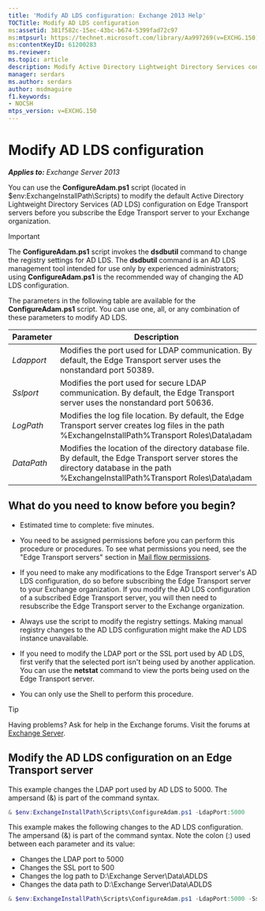 ```yaml
---
title: 'Modify AD LDS configuration: Exchange 2013 Help'
TOCTitle: Modify AD LDS configuration
ms:assetid: 381f582c-15ec-43bc-b674-5399fad72c97
ms:mtpsurl: https://technet.microsoft.com/library/Aa997269(v=EXCHG.150)
ms:contentKeyID: 61200283
ms.reviewer: 
ms.topic: article
description: Modify Active Directory Lightweight Directory Services configuration in Exchange
manager: serdars
ms.author: serdars
author: msdmaguire
f1.keywords:
- NOCSH
mtps_version: v=EXCHG.150
---
```


# Modify AD LDS configuration

_**Applies to:** Exchange Server 2013_

You can use the **ConfigureAdam.ps1** script (located in $env:ExchangeInstallPath\\Scripts) to modify the default Active Directory Lightweight Directory Services (AD LDS) configuration on Edge Transport servers before you subscribe the Edge Transport server to your Exchange organization.

> [!IMPORTANT]
> The **ConfigureAdam.ps1** script invokes the **dsdbutil** command to change the registry settings for AD LDS. The **dsdbutil** command is an AD LDS management tool intended for use only by experienced administrators; using **ConfigureAdam.ps1** is the recommended way of changing the AD LDS configuration.

The parameters in the following table are available for the **ConfigureAdam.ps1** script. You can use one, all, or any combination of these parameters to modify AD LDS.

|Parameter|Description|
|---|---|
|_Ldapport_|Modifies the port used for LDAP communication. By default, the Edge Transport server uses the nonstandard port 50389.|
|_Sslport_|Modifies the port used for secure LDAP communication. By default, the Edge Transport server uses the nonstandard port 50636.|
|_LogPath_|Modifies the log file location. By default, the Edge Transport server creates log files in the path %ExchangeInstallPath%Transport Roles\Data\adam|
|_DataPath_|Modifies the location of the directory database file. By default, the Edge Transport server stores the directory database in the path %ExchangeInstallPath%Transport Roles\Data\adam|

## What do you need to know before you begin?

- Estimated time to complete: five minutes.

- You need to be assigned permissions before you can perform this procedure or procedures. To see what permissions you need, see the "Edge Transport servers" section in [Mail flow permissions](mail-flow-permissions-exchange-2013-help.md).

- If you need to make any modifications to the Edge Transport server's AD LDS configuration, do so before subscribing the Edge Transport server to your Exchange organization. If you modify the AD LDS configuration of a subscribed Edge Transport server, you will then need to resubscribe the Edge Transport server to the Exchange organization.

- Always use the script to modify the registry settings. Making manual registry changes to the AD LDS configuration might make the AD LDS instance unavailable.

- If you need to modify the LDAP port or the SSL port used by AD LDS, first verify that the selected port isn't being used by another application. You can use the **netstat** command to view the ports being used on the Edge Transport server.

- You can only use the Shell to perform this procedure.

> [!TIP]
> Having problems? Ask for help in the Exchange forums. Visit the forums at [Exchange Server](https://social.technet.microsoft.com/forums/office/home?category=exchangeserver).

## Modify the AD LDS configuration on an Edge Transport server

This example changes the LDAP port used by AD LDS to 5000. The ampersand (&) is part of the command syntax.

```powershell
& $env:ExchangeInstallPath\Scripts\ConfigureAdam.ps1 -LdapPort:5000
```

This example makes the following changes to the AD LDS configuration. The ampersand (&) is part of the command syntax. Note the colon (:) used between each parameter and its value:

- Changes the LDAP port to 5000
- Changes the SSL port to 500
- Changes the log path to D:\\Exchange Server\\Data\\ADLDS
- Changes the data path to D:\\Exchange Server\\Data\\ADLDS

```powershell
& $env:ExchangeInstallPath\Scripts\ConfigureAdam.ps1 -LdapPort:5000 -SslPort:5001 -LogPath:"D:\Exchange Server\Data\ADLDS" -DataPath:"D:\Exchange Server\Data\ADLDS"
```

